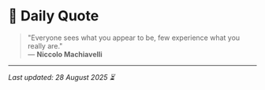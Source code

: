 # 📜 Daily Quote

> "Everyone sees what you appear to be, few experience what you really are."  
> — **Niccolo Machiavelli**

---

_Last updated: 28 August 2025 ⏳_
